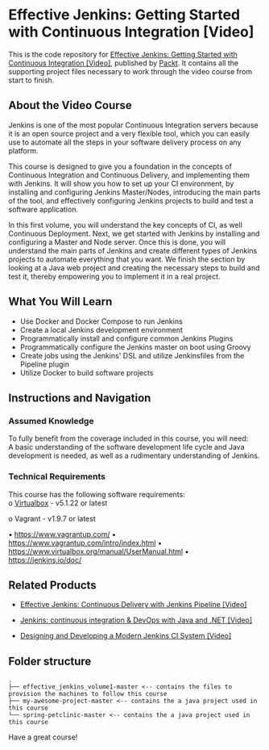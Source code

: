 


# Effective Jenkins: Getting Started with Continuous Integration [Video]
This is the code repository for [Effective Jenkins: Getting Started with Continuous Integration [Video]](https://www.packtpub.com/networking-and-servers/effective-jenkins-getting-started-continuous-integration-video?utm_source=github&utm_medium=repository&utm_campaign=9781788476294), published by [Packt](https://www.packtpub.com/?utm_source=github). It contains all the supporting project files necessary to work through the video course from start to finish.
## About the Video Course
Jenkins is one of the most popular Continuous Integration servers because it is an open source project and a very flexible tool, which you can easily use to automate all the steps in your software delivery process on any platform.

This course is designed to give you a foundation in the concepts of Continuous Integration and Continuous Delivery, and implementing them with Jenkins. It will show you how to set up your CI environment, by installing and configuring Jenkins Master/Nodes, introducing the main parts of the tool, and effectively configuring Jenkins projects to build and test a software application. 

In this first volume, you will understand the key concepts of CI, as well Continuous Deployment. Next, we get started with Jenkins by installing and configuring a Master and Node server. Once this is done, you will understand the main parts of Jenkins and create different types of Jenkins projects to automate everything that you want. We finish the section by looking at a Java web project and creating the necessary steps to build and test it, thereby empowering you to implement it in a real project.

<H2>What You Will Learn</H2>
<DIV class=book-info-will-learn-text>
<UL>
<LI>Use Docker and Docker Compose to run Jenkins&nbsp; 
<LI>Create a local Jenkins development environment&nbsp; 
<LI>Programmatically install and configure common Jenkins Plugins&nbsp; 
<LI>Programmatically configure the Jenkins master on boot using Groovy&nbsp; 
<LI>Create jobs using the Jenkins' DSL and utilize Jenkinsfiles from the Pipeline plugin 
<LI>Utilize Docker to build software projects </LI></UL></DIV>

## Instructions and Navigation
### Assumed Knowledge
To fully benefit from the coverage included in this course, you will need:<br/>
A basic understanding of the software development life cycle and Java development is needed, as well as a rudimentary understanding of Jenkins.
### Technical Requirements
This course has the following software requirements:<br/>
o [Virtualbox](http://www.virtualbox.org/) - v5.1.22 or latest

o Vagrant - v1.9.7 or latest

▪ https://www.vagrantup.com/
▪ https://www.vagrantup.com/intro/index.html
▪ https://www.virtualbox.org/manual/UserManual.html
▪ https://jenkins.io/doc/


## Related Products
* [Effective Jenkins: Continuous Delivery with Jenkins Pipeline [Video]](https://www.packtpub.com/networking-and-servers/effective-jenkins-continuous-delivery-jenkins-pipeline-video?utm_source=github&utm_medium=repository&utm_campaign=9781788477710)

* [Jenkins: continuous integration & DevOps with Java and .NET [Video]](https://www.packtpub.com/web-development/jenkins-continuous-integration-devops-java-and-net-video?utm_source=github&utm_medium=repository&utm_campaign=9781788995023)

* [Designing and Developing a Modern Jenkins CI System [Video]](https://www.packtpub.com/networking-and-servers/designing-and-developing-modern-jenkins-ci-system-video?utm_source=github&utm_medium=repository&utm_campaign=9781788390149)



## Folder structure

```
.
├── effective_jenkins_volume1-master <-- contains the files to provision the machines to follow this course
├── my-awesome-project-master <-- contains the a java project used in this course
└── spring-petclinic-master <-- contains the a java project used in this course
```

Have a great course!
